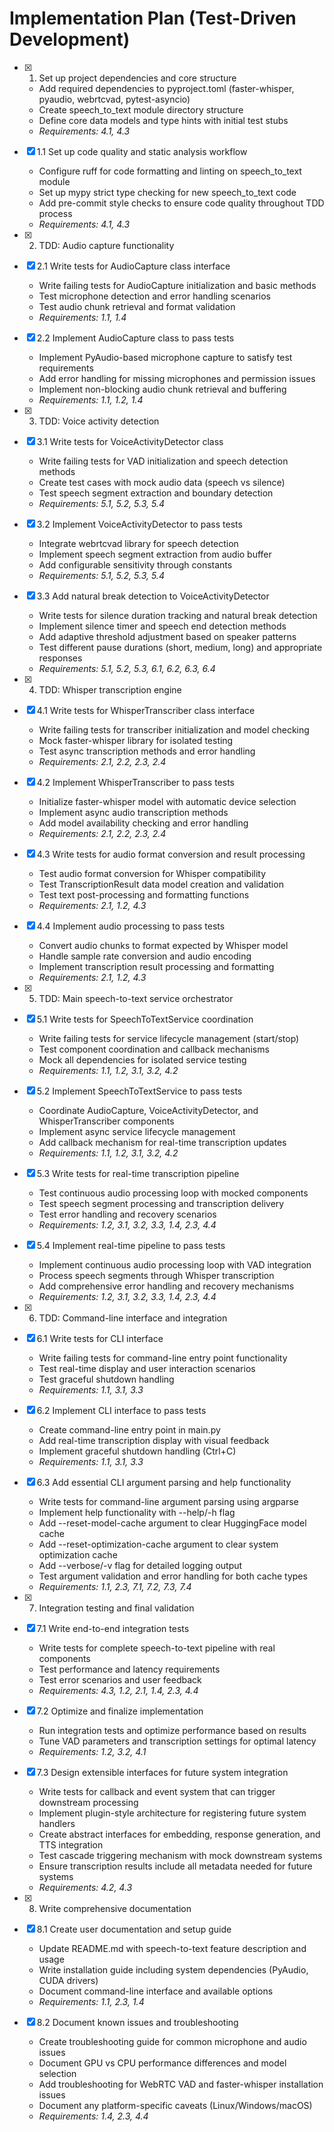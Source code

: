 # Implementation Plan (Test-Driven Development)

- [x] 1. Set up project dependencies and core structure

  - Add required dependencies to pyproject.toml (faster-whisper, pyaudio, webrtcvad, pytest-asyncio)
  - Create speech_to_text module directory structure
  - Define core data models and type hints with initial test stubs
  - _Requirements: 4.1, 4.3_

- [x] 1.1 Set up code quality and static analysis workflow

  - Configure ruff for code formatting and linting on speech_to_text module
  - Set up mypy strict type checking for new speech_to_text code
  - Add pre-commit style checks to ensure code quality throughout TDD process
  - _Requirements: 4.1, 4.3_

- [x] 2. TDD: Audio capture functionality
- [x] 2.1 Write tests for AudioCapture class interface

  - Write failing tests for AudioCapture initialization and basic methods
  - Test microphone detection and error handling scenarios
  - Test audio chunk retrieval and format validation
  - _Requirements: 1.1, 1.4_

- [x] 2.2 Implement AudioCapture class to pass tests

  - Implement PyAudio-based microphone capture to satisfy test requirements
  - Add error handling for missing microphones and permission issues
  - Implement non-blocking audio chunk retrieval and buffering
  - _Requirements: 1.1, 1.2, 1.4_

- [x] 3. TDD: Voice activity detection
- [x] 3.1 Write tests for VoiceActivityDetector class

  - Write failing tests for VAD initialization and speech detection methods
  - Create test cases with mock audio data (speech vs silence)
  - Test speech segment extraction and boundary detection
  - _Requirements: 5.1, 5.2, 5.3, 5.4_

- [x] 3.2 Implement VoiceActivityDetector to pass tests

  - Integrate webrtcvad library for speech detection
  - Implement speech segment extraction from audio buffer
  - Add configurable sensitivity through constants
  - _Requirements: 5.1, 5.2, 5.3, 5.4_

- [x] 3.3 Add natural break detection to VoiceActivityDetector

  - Write tests for silence duration tracking and natural break detection
  - Implement silence timer and speech end detection methods
  - Add adaptive threshold adjustment based on speaker patterns
  - Test different pause durations (short, medium, long) and appropriate responses
  - _Requirements: 5.1, 5.2, 5.3, 6.1, 6.2, 6.3, 6.4_

- [x] 4. TDD: Whisper transcription engine
- [x] 4.1 Write tests for WhisperTranscriber class interface

  - Write failing tests for transcriber initialization and model checking
  - Mock faster-whisper library for isolated testing
  - Test async transcription methods and error handling
  - _Requirements: 2.1, 2.2, 2.3, 2.4_

- [x] 4.2 Implement WhisperTranscriber to pass tests

  - Initialize faster-whisper model with automatic device selection
  - Implement async audio transcription methods
  - Add model availability checking and error handling
  - _Requirements: 2.1, 2.2, 2.3, 2.4_

- [x] 4.3 Write tests for audio format conversion and result processing

  - Test audio format conversion for Whisper compatibility
  - Test TranscriptionResult data model creation and validation
  - Test text post-processing and formatting functions
  - _Requirements: 2.1, 1.2, 4.3_

- [x] 4.4 Implement audio processing to pass tests

  - Convert audio chunks to format expected by Whisper model
  - Handle sample rate conversion and audio encoding
  - Implement transcription result processing and formatting
  - _Requirements: 2.1, 1.2, 4.3_

- [x] 5. TDD: Main speech-to-text service orchestrator
- [x] 5.1 Write tests for SpeechToTextService coordination

  - Write failing tests for service lifecycle management (start/stop)
  - Test component coordination and callback mechanisms
  - Mock all dependencies for isolated service testing
  - _Requirements: 1.1, 1.2, 3.1, 3.2, 4.2_

- [x] 5.2 Implement SpeechToTextService to pass tests

  - Coordinate AudioCapture, VoiceActivityDetector, and WhisperTranscriber components
  - Implement async service lifecycle management
  - Add callback mechanism for real-time transcription updates
  - _Requirements: 1.1, 1.2, 3.1, 3.2, 4.2_

- [x] 5.3 Write tests for real-time transcription pipeline

  - Test continuous audio processing loop with mocked components
  - Test speech segment processing and transcription delivery
  - Test error handling and recovery scenarios
  - _Requirements: 1.2, 3.1, 3.2, 3.3, 1.4, 2.3, 4.4_

- [x] 5.4 Implement real-time pipeline to pass tests

  - Implement continuous audio processing loop with VAD integration
  - Process speech segments through Whisper transcription
  - Add comprehensive error handling and recovery mechanisms
  - _Requirements: 1.2, 3.1, 3.2, 3.3, 1.4, 2.3, 4.4_

- [x] 6. TDD: Command-line interface and integration
- [x] 6.1 Write tests for CLI interface

  - Write failing tests for command-line entry point functionality
  - Test real-time display and user interaction scenarios
  - Test graceful shutdown handling
  - _Requirements: 1.1, 3.1, 3.3_

- [x] 6.2 Implement CLI interface to pass tests

  - Create command-line entry point in main.py
  - Add real-time transcription display with visual feedback
  - Implement graceful shutdown handling (Ctrl+C)
  - _Requirements: 1.1, 3.1, 3.3_

- [x] 6.3 Add essential CLI argument parsing and help functionality

  - Write tests for command-line argument parsing using argparse
  - Implement help functionality with --help/-h flag
  - Add --reset-model-cache argument to clear HuggingFace model cache
  - Add --reset-optimization-cache argument to clear system optimization cache
  - Add --verbose/-v flag for detailed logging output
  - Test argument validation and error handling for both cache types
  - _Requirements: 1.1, 2.3, 7.1, 7.2, 7.3, 7.4_

- [x] 7. Integration testing and final validation
- [x] 7.1 Write end-to-end integration tests

  - Write tests for complete speech-to-text pipeline with real components
  - Test performance and latency requirements
  - Test error scenarios and user feedback
  - _Requirements: 4.3, 1.2, 2.1, 1.4, 2.3, 4.4_

- [x] 7.2 Optimize and finalize implementation

  - Run integration tests and optimize performance based on results
  - Tune VAD parameters and transcription settings for optimal latency
  - _Requirements: 1.2, 3.2, 4.1_

- [x] 7.3 Design extensible interfaces for future system integration

  - Write tests for callback and event system that can trigger downstream processing
  - Implement plugin-style architecture for registering future system handlers
  - Create abstract interfaces for embedding, response generation, and TTS integration
  - Test cascade triggering mechanism with mock downstream systems
  - Ensure transcription results include all metadata needed for future systems
  - _Requirements: 4.2, 4.3_

- [x] 8. Write comprehensive documentation

- [x] 8.1 Create user documentation and setup guide

  - Update README.md with speech-to-text feature description and usage
  - Write installation guide including system dependencies (PyAudio, CUDA drivers)
  - Document command-line interface and available options
  - _Requirements: 1.1, 2.3, 1.4_

- [x] 8.2 Document known issues and troubleshooting

  - Create troubleshooting guide for common microphone and audio issues
  - Document GPU vs CPU performance differences and model selection
  - Add troubleshooting for WebRTC VAD and faster-whisper installation issues
  - Document any platform-specific caveats (Linux/Windows/macOS)
  - _Requirements: 1.4, 2.3, 4.4_
